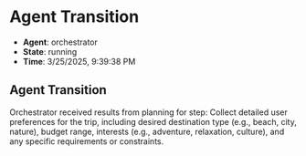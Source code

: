 # Agent Transition

- **Agent**: orchestrator
- **State**: running
- **Time**: 3/25/2025, 9:39:38 PM

## Agent Transition

Orchestrator received results from planning for step: Collect detailed user preferences for the trip, including desired destination type (e.g., beach, city, nature), budget range, interests (e.g., adventure, relaxation, culture), and any specific requirements or constraints.

